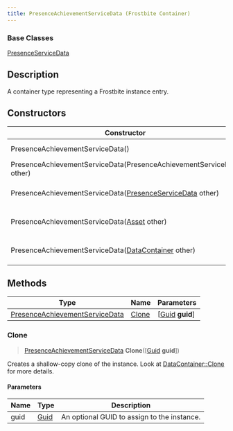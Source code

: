 ```yaml
---
title: PresenceAchievementServiceData (Frostbite Container)
---
```

### Base Classes

[PresenceServiceData](PresenceServiceData)

## Description

A container type representing a Frostbite instance entry.

## Constructors

| Constructor                                                                               | Description                                                                                                                                         |
| ----------------------------------------------------------------------------------------- | --------------------------------------------------------------------------------------------------------------------------------------------------- |
| PresenceAchievementServiceData()                                                          | Create a new instance of this container type.                                                                                                       |
| PresenceAchievementServiceData(PresenceAchievementServiceData other)                      | Create a reference copy of an instance of the same type.                                                                                            |
| PresenceAchievementServiceData([PresenceServiceData](PresenceServiceData) other)          | Upcast an instance of type [PresenceServiceData](PresenceServiceData) to [PresenceAchievementServiceData](PresenceAchievementServiceData).          |
| PresenceAchievementServiceData([Asset](Asset) other)                                      | Upcast an instance of type [Asset](Asset) to [PresenceAchievementServiceData](PresenceAchievementServiceData).                                      |
| PresenceAchievementServiceData([DataContainer](/vext/ref/cls/shr/datacontainer) other) | Upcast an instance of type [DataContainer](/vext/ref/cls/shr/datacontainer) to [PresenceAchievementServiceData](PresenceAchievementServiceData). |

## Methods

| Type                                                             | Name            | Parameters                                     |
| ---------------------------------------------------------------- | --------------- | ---------------------------------------------- |
| [PresenceAchievementServiceData](PresenceAchievementServiceData) | [Clone](#clone) | \[[Guid](/vext/ref/cls/shr/guid) **guid**\] |

### Clone

> [PresenceAchievementServiceData](PresenceAchievementServiceData) **Clone**(\[[Guid](/vext/ref/cls/shr/guid) **guid**\])

Creates a shallow-copy clone of the instance. Look at [DataContainer::Clone](/vext/ref/cls/shr/datacontainer#clone) for more details.

#### Parameters

| Name | Type         | Description                                 |
| ---- | ------------ | ------------------------------------------- |
| guid | [Guid](Guid) | An optional GUID to assign to the instance. |
